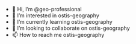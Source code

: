 - 👋 Hi, I’m @geo-professional
- 👀 I’m interested in ostis-geography
- 🌱 I’m currently learning ostis-geography
- 💞️ I’m looking to collaborate on ostis-geography
- 📫 How to reach me ostis-geography

<!---
geo-professional/geo-professional is a ✨ special ✨ repository because its `README.md` (this file) appears on your GitHub profile.
You can click the Preview link to take a look at your changes.
--->
